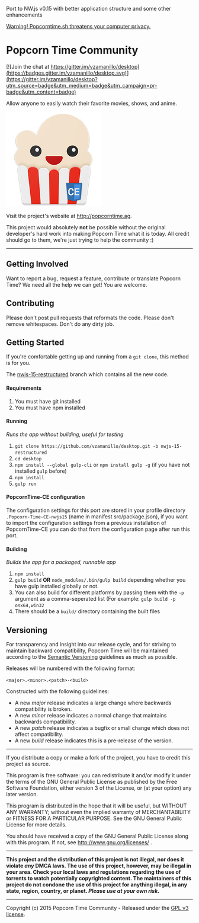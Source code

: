 Port to NW.js v0.15 with better application structure and some other enhancements

[Warning! Popcorntime.sh threatens your computer privacy.](http://popcorntime.ag/official-statement.html#Malware2)

# Popcorn Time Community

[![Join the chat at https://gitter.im/vzamanillo/desktop](https://badges.gitter.im/vzamanillo/desktop.svg)](https://gitter.im/vzamanillo/desktop?utm_source=badge&utm_medium=badge&utm_campaign=pr-badge&utm_content=badge)

Allow anyone to easily watch their favorite movies, shows, and anime.

![Popcorn Time](src/images/icon.png)

Visit the project's website at <http://popcorntime.ag>.

This project would absolutely **not** be possible without the original developer's hard work into making Popcorn Time what it is today. All credit should go to them, we're just trying to help the community :)

***

## Getting Involved

Want to report a bug, request a feature, contribute or translate Popcorn Time? We need all the help we can get! You are welcome.

## Contributing

Please don't post pull requests that reformats the code. Please don't remove whitespaces. Don't do any dirty job.

## Getting Started

If you're comfortable getting up and running from a `git clone`, this method is for you.

The [nwjs-15-restructured](https://github.com/vzamanillo/desktop/tree/nwjs-15-restructured) branch which contains all the new code.

#### Requirements

1. You must have git installed
2. You must have npm installed

#### Running
*Runs the app without building, useful for testing*

1. `git clone https://github.com/vzamanillo/desktop.git -b nwjs-15-restructured`
1. `cd desktop`
1. `npm install --global gulp-cli` or `npm install gulp -g` (if you have not installed `gulp` before)
1. `npm install`
1. `gulp run`

#### PopcornTime-CE configuration

The configuration settings for this port are stored in your profile directory `.Popcorn-Time-CE-nwjs15` (name in manifest src/package.json), if you want to import the configuration settings from a previous installation of PopcornTime-CE you can do that from the configuration page after run this port.

#### Building
*Builds the app for a packaged, runnable app*

1. `npm install`
1. `gulp build` **OR** `node_modules/.bin/gulp build` depending whether you have gulp installed globally or not.
  2. You can also build for different platforms by passing them with the `-p` argument as a comma-seperated list (For example: `gulp build -p osx64,win32`
1. There should be a `build/` directory containing the built files

## Versioning

For transparency and insight into our release cycle, and for striving to maintain backward compatibility, Popcorn Time will be maintained according to the [Semantic Versioning](http://semver.org/) guidelines as much as possible.

Releases will be numbered with the following format:

`<major>.<minor>.<patch>-<build>`

Constructed with the following guidelines:

* A new *major* release indicates a large change where backwards compatibility is broken.
* A new *minor* release indicates a normal change that maintains backwards compatibility.
* A new *patch* release indicates a bugfix or small change which does not affect compatibility.
* A new *build* release indicates this is a pre-release of the version.

***

If you distribute a copy or make a fork of the project, you have to credit this project as source.

This program is free software: you can redistribute it and/or modify it under the terms of the GNU General Public License as published by the Free Software Foundation, either version 3 of the License, or (at your option) any later version.

This program is distributed in the hope that it will be useful, but WITHOUT ANY WARRANTY; without even the implied warranty of MERCHANTABILITY or FITNESS FOR A PARTICULAR PURPOSE.  See the GNU General Public License for more details.

You should have received a copy of the GNU General Public License along with this program.  If not, see http://www.gnu.org/licenses/ .

***

**This project and the distribution of this project is not illegal, nor does it violate *any* DMCA laws. The use of this project, however, may be illegal in your area. Check your local laws and regulations regarding the use of torrents to watch potentially copyrighted content. The maintainers of this project do not condone the use of this project for anything illegal, in any state, region, country, or planet. *Please use at your own risk*.**

***

Copyright (c) 2015 Popcorn Time Community - Released under the [GPL v3 license](LICENSE.txt).
